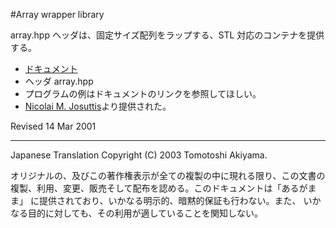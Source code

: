 #Array wrapper library

array.hpp ヘッダは、固定サイズ配列をラップする、STL 対応のコンテナを提供する。

- [ドキュメント](./array.md)
- ヘッダ array.hpp
- プログラムの例はドキュメントのリンクを参照してほしい。
- [Nicolai M. Josuttis](http://www.josuttis.com)より提供された。

Revised 14 Mar 2001

***

Japanese Translation Copyright (C) 2003 Tomotoshi Akiyama.

オリジナルの、及びこの著作権表示が全ての複製の中に現れる限り、この文書の 複製、利用、変更、販売そして配布を認める。このドキュメントは「あるがまま」 に提供されており、いかなる明示的、暗黙的保証も行わない。また、 いかなる目的に対しても、その利用が適していることを関知しない。

